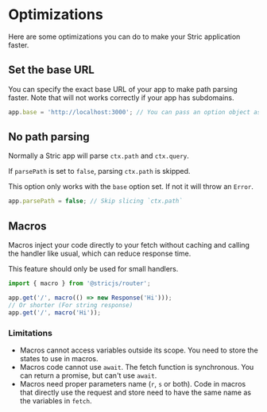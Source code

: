 # Optimizations
Here are some optimizations you can do to make your Stric application faster.

## Set the base URL 
You can specify the exact base URL of your app to make path parsing faster. Note that will not works correctly if your app has subdomains.

```typescript 
app.base = 'http://localhost:3000'; // You can pass an option object as well
```

## No path parsing
Normally a Stric app will parse `ctx.path` and `ctx.query`. 

If `parsePath` is set to `false`, parsing `ctx.path` is skipped. 

This option only works with the `base` option set. If not it will throw an `Error`.
```typescript
app.parsePath = false; // Skip slicing `ctx.path`
```

## Macros
Macros inject your code directly to your fetch without caching and calling the handler like usual, which can reduce response time. 

This feature should only be used for small handlers.
```typescript
import { macro } from '@stricjs/router';

app.get('/', macro(() => new Response('Hi')));
// Or shorter (For string response)
app.get('/', macro('Hi'));
```

### Limitations
- Macros cannot access variables outside its scope. You need to store the states to use in macros.
- Macros code cannot use `await`. The fetch function is synchronous. You can return a promise, but can't use `await`.
- Macros need proper parameters name (`r`, `s` or both). Code in macros that directly use the request and store need to have the same name as the variables in `fetch`.
